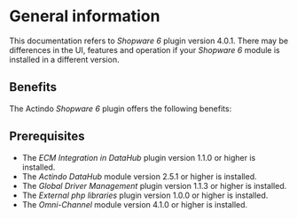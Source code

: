 # General information

[comment]: <> (add general information)

This documentation refers to *Shopware 6* plugin version 4.0.1. There may be differences in the UI, features and operation if your *Shopware 6* module is installed in a different version.


## Benefits

The Actindo *Shopware 6* plugin offers the following benefits:

[comment]: <> (add benefits)


## Prerequisites

- The *ECM Integration in DataHub* plugin version 1.1.0 or higher is installed.
- The *Actindo DataHub* module version 2.5.1 or higher is installed.
- The *Global Driver Management* plugin version 1.1.3 or higher is installed.
- The *External php libraries* plugin version 1.0.0 or higher is installed.
- The *Omni-Channel* module version 4.1.0 or higher is installed.
